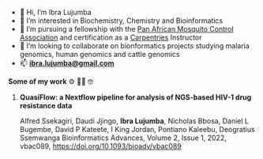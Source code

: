 - 👋 Hi, I’m Ibra Lujumba
- 🖤 I’m interested in Biochemistry, Chemistry and Bioinformatics
- 👷 I’m pursuing a fellowship with the [Pan African Mosquito Control Association](https://www.pamca.org/en) and certification as a [Carpentries](https://carpentries.org/) Instructor
- 👀 I’m looking to collaborate on bionformatics projects studying malaria genomics, human genomics and cattle genomics
- 📫 **ibra.lujumba@gmail.com**


**Some of my work** ⚙ 👨‍💻 🤓

1. **QuasiFlow: a Nextflow pipeline for analysis of NGS-based HIV-1 drug resistance data**

    Alfred Ssekagiri, Daudi Jjingo, **Ibra Lujumba**, Nicholas Bbosa, Daniel L Bugembe, David P Kateete, I King Jordan, Pontiano Kaleebu, Deogratius Ssemwanga
    Bioinformatics Advances, Volume 2, Issue 1, 2022, vbac089, https://doi.org/10.1093/bioadv/vbac089


<!---
harbi811/harbi811 is a ✨ special ✨ repository because its `README.md` (this file) appears on your GitHub profile.
You can click the Preview link to take a look at your changes.
--->
